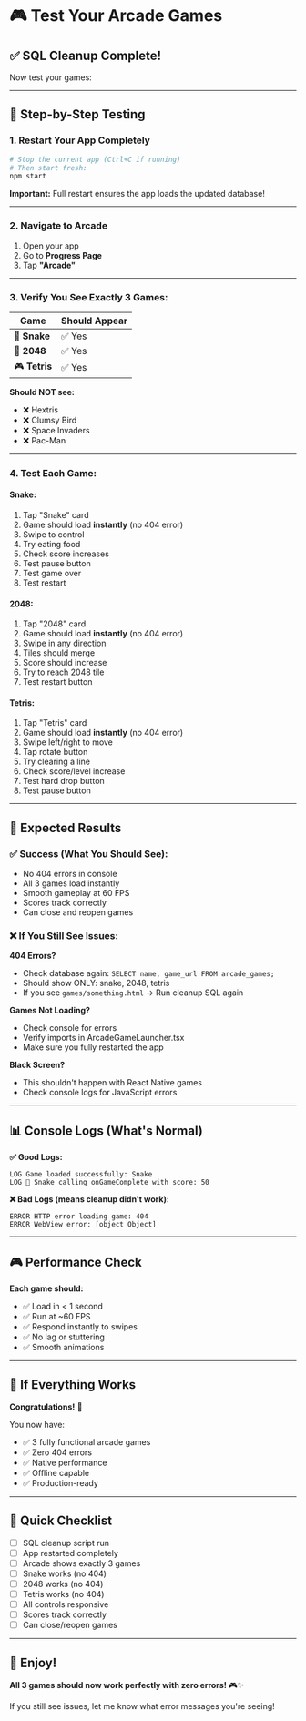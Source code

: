 # 🎮 Test Your Arcade Games

## ✅ SQL Cleanup Complete!

Now test your games:

---

## 🚀 Step-by-Step Testing

### **1. Restart Your App Completely**
```bash
# Stop the current app (Ctrl+C if running)
# Then start fresh:
npm start
```

**Important:** Full restart ensures the app loads the updated database!

---

### **2. Navigate to Arcade**
1. Open your app
2. Go to **Progress Page**
3. Tap **"Arcade"**

---

### **3. Verify You See Exactly 3 Games:**

| Game | Should Appear |
|------|---------------|
| 🐍 **Snake** | ✅ Yes |
| 🎯 **2048** | ✅ Yes |
| 🎮 **Tetris** | ✅ Yes |

**Should NOT see:**
- ❌ Hextris
- ❌ Clumsy Bird
- ❌ Space Invaders
- ❌ Pac-Man

---

### **4. Test Each Game:**

#### **Snake:**
1. Tap "Snake" card
2. Game should load **instantly** (no 404 error)
3. Swipe to control
4. Try eating food
5. Check score increases
6. Test pause button
7. Test game over
8. Test restart

#### **2048:**
1. Tap "2048" card
2. Game should load **instantly** (no 404 error)
3. Swipe in any direction
4. Tiles should merge
5. Score should increase
6. Try to reach 2048 tile
7. Test restart button

#### **Tetris:**
1. Tap "Tetris" card
2. Game should load **instantly** (no 404 error)
3. Swipe left/right to move
4. Tap rotate button
5. Try clearing a line
6. Check score/level increase
7. Test hard drop button
8. Test pause button

---

## 🐛 Expected Results

### **✅ Success (What You Should See):**
- No 404 errors in console
- All 3 games load instantly
- Smooth gameplay at 60 FPS
- Scores track correctly
- Can close and reopen games

### **❌ If You Still See Issues:**

**404 Errors?**
- Check database again: `SELECT name, game_url FROM arcade_games;`
- Should show ONLY: snake, 2048, tetris
- If you see `games/something.html` → Run cleanup SQL again

**Games Not Loading?**
- Check console for errors
- Verify imports in ArcadeGameLauncher.tsx
- Make sure you fully restarted the app

**Black Screen?**
- This shouldn't happen with React Native games
- Check console logs for JavaScript errors

---

## 📊 Console Logs (What's Normal)

**✅ Good Logs:**
```
LOG Game loaded successfully: Snake
LOG 🐍 Snake calling onGameComplete with score: 50
```

**❌ Bad Logs (means cleanup didn't work):**
```
ERROR HTTP error loading game: 404
ERROR WebView error: [object Object]
```

---

## 🎮 Performance Check

**Each game should:**
- ✅ Load in < 1 second
- ✅ Run at ~60 FPS
- ✅ Respond instantly to swipes
- ✅ No lag or stuttering
- ✅ Smooth animations

---

## 🎊 If Everything Works

**Congratulations!** 🎉

You now have:
- ✅ 3 fully functional arcade games
- ✅ Zero 404 errors
- ✅ Native performance
- ✅ Offline capable
- ✅ Production-ready

---

## 📝 Quick Checklist

- [ ] SQL cleanup script run
- [ ] App restarted completely
- [ ] Arcade shows exactly 3 games
- [ ] Snake works (no 404)
- [ ] 2048 works (no 404)
- [ ] Tetris works (no 404)
- [ ] All controls responsive
- [ ] Scores track correctly
- [ ] Can close/reopen games

---

## 💚 Enjoy!

**All 3 games should now work perfectly with zero errors!** 🎮✨

If you still see issues, let me know what error messages you're seeing!

